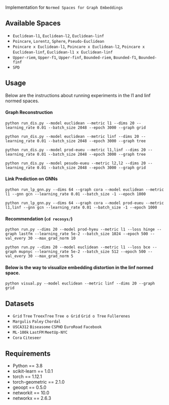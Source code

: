 Implementation for `Normed Spaces for Graph Embeddings`

## Available Spaces

- `Euclidean-l1`, `Euclidean-l2`, `Euclidean-linf`
- `Poincare`, `Lorentz`, `Sphere`, `Pseudo-Euclidean`
- `Poincare x Euclidean-l1`, `Poincare x Euclidean-l2`, `Poincare x Euclidean-linf`, `Euclidean-l1 x Euclidean-linf`
- `Upper-riem`, `Upper-f1`, `Upper-finf`, `Bounded-riem`, `Bounded-f1`, `Bounded-finf`
- `SPD`

## Usage 

Below are the instructions about running experiments in the l1 and linf normed spaces.

#### Graph Reconstruction
``python run_dis.py --model euclidean --metric l1 --dims 20 --learning_rate 0.01 --batch_size 2048 --epoch 3000 --graph grid``

``python run_dis.py --model euclidean --metric linf --dims 20 --learning_rate 0.01 --batch_size 2048 --epoch 3000 --graph tree``

``python run_dis.py --model prod-eueu --metric l1,linf --dims 20 --learning_rate 0.01 --batch_size 2048 --epoch 3000 --graph tree``

``python run_dis.py --model pesudo-eueu --metric l2,l2 --dims 20 --learning_rate 0.01 --batch_size 2048 --epoch 3000 --graph grid``

#### Link Prediction on GNNs
``python run_lp_gnn.py --dims 64 --graph cora --model euclidean --metric l1 --gnn gcn --learning_rate 0.01 --batch_size -1 --epoch 1000``

``python run_lp_gnn.py --dims 64 --graph cora --model prod-eueu --metric l1,linf --gnn gcn --learning_rate 0.01 --batch_size -1 --epoch 1000``

#### Recommendation (``cd recosys/``)
``python run.py --dims 20 --model prod-hyeu --metric l1 --loss hinge --graph lastfm --learning_rate 5e-2 --batch_size 1024 --epoch 500 --val_every 30 --max_grad_norm 10``

``python run.py --dims 20 --model euclidean --metric l1 --loss bce --graph mupnyc --learning_rate 5e-2 --batch_size 512 --epoch 500 --val_every 30 --max_grad_norm 5``

#### Below is the way to visualize embedding distortion in the linf normed space.

``python visual.py --model euclidean --metric linf --dims 20 --graph grid`` 
    
## Datasets 

- `Grid` `Tree`  `TreexTree` `Tree o Grid`  `Grid o Tree`  `Fullerenes`
- `Margulis`  `Paley`  `Chordal`
- `USCA312`  `Biseasome`  `CSPHD` `EuroRoad`  `Facebook`
- `ML-100k` `LastFM`  `MeetUp-NYC`
- `Cora` `Citeseer`

## Requirements
- Python == 3.8
- scikit-learn == 1.0.1 
- torch == 1.12.1
- torch-geometric == 2.1.0
- geoopt == 0.5.0
- networkit == 10.0
- networkx == 2.6.3
